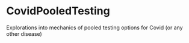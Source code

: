 # CovidPooledTesting
Explorations into mechanics of pooled testing options for Covid (or any other disease)
